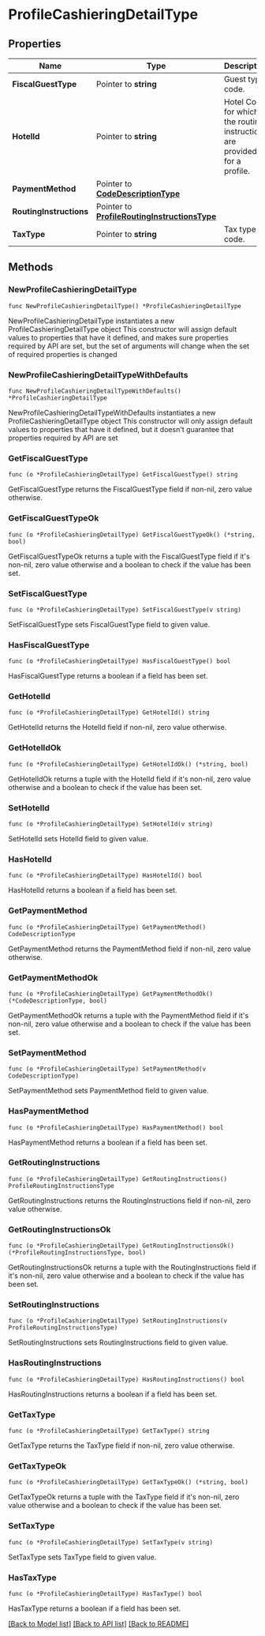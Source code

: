 # ProfileCashieringDetailType

## Properties

Name | Type | Description | Notes
------------ | ------------- | ------------- | -------------
**FiscalGuestType** | Pointer to **string** | Guest type code. | [optional] 
**HotelId** | Pointer to **string** | Hotel Code for which the routing instructions are provided for a profile. | [optional] 
**PaymentMethod** | Pointer to [**CodeDescriptionType**](CodeDescriptionType.md) |  | [optional] 
**RoutingInstructions** | Pointer to [**ProfileRoutingInstructionsType**](ProfileRoutingInstructionsType.md) |  | [optional] 
**TaxType** | Pointer to **string** | Tax type code. | [optional] 

## Methods

### NewProfileCashieringDetailType

`func NewProfileCashieringDetailType() *ProfileCashieringDetailType`

NewProfileCashieringDetailType instantiates a new ProfileCashieringDetailType object
This constructor will assign default values to properties that have it defined,
and makes sure properties required by API are set, but the set of arguments
will change when the set of required properties is changed

### NewProfileCashieringDetailTypeWithDefaults

`func NewProfileCashieringDetailTypeWithDefaults() *ProfileCashieringDetailType`

NewProfileCashieringDetailTypeWithDefaults instantiates a new ProfileCashieringDetailType object
This constructor will only assign default values to properties that have it defined,
but it doesn't guarantee that properties required by API are set

### GetFiscalGuestType

`func (o *ProfileCashieringDetailType) GetFiscalGuestType() string`

GetFiscalGuestType returns the FiscalGuestType field if non-nil, zero value otherwise.

### GetFiscalGuestTypeOk

`func (o *ProfileCashieringDetailType) GetFiscalGuestTypeOk() (*string, bool)`

GetFiscalGuestTypeOk returns a tuple with the FiscalGuestType field if it's non-nil, zero value otherwise
and a boolean to check if the value has been set.

### SetFiscalGuestType

`func (o *ProfileCashieringDetailType) SetFiscalGuestType(v string)`

SetFiscalGuestType sets FiscalGuestType field to given value.

### HasFiscalGuestType

`func (o *ProfileCashieringDetailType) HasFiscalGuestType() bool`

HasFiscalGuestType returns a boolean if a field has been set.

### GetHotelId

`func (o *ProfileCashieringDetailType) GetHotelId() string`

GetHotelId returns the HotelId field if non-nil, zero value otherwise.

### GetHotelIdOk

`func (o *ProfileCashieringDetailType) GetHotelIdOk() (*string, bool)`

GetHotelIdOk returns a tuple with the HotelId field if it's non-nil, zero value otherwise
and a boolean to check if the value has been set.

### SetHotelId

`func (o *ProfileCashieringDetailType) SetHotelId(v string)`

SetHotelId sets HotelId field to given value.

### HasHotelId

`func (o *ProfileCashieringDetailType) HasHotelId() bool`

HasHotelId returns a boolean if a field has been set.

### GetPaymentMethod

`func (o *ProfileCashieringDetailType) GetPaymentMethod() CodeDescriptionType`

GetPaymentMethod returns the PaymentMethod field if non-nil, zero value otherwise.

### GetPaymentMethodOk

`func (o *ProfileCashieringDetailType) GetPaymentMethodOk() (*CodeDescriptionType, bool)`

GetPaymentMethodOk returns a tuple with the PaymentMethod field if it's non-nil, zero value otherwise
and a boolean to check if the value has been set.

### SetPaymentMethod

`func (o *ProfileCashieringDetailType) SetPaymentMethod(v CodeDescriptionType)`

SetPaymentMethod sets PaymentMethod field to given value.

### HasPaymentMethod

`func (o *ProfileCashieringDetailType) HasPaymentMethod() bool`

HasPaymentMethod returns a boolean if a field has been set.

### GetRoutingInstructions

`func (o *ProfileCashieringDetailType) GetRoutingInstructions() ProfileRoutingInstructionsType`

GetRoutingInstructions returns the RoutingInstructions field if non-nil, zero value otherwise.

### GetRoutingInstructionsOk

`func (o *ProfileCashieringDetailType) GetRoutingInstructionsOk() (*ProfileRoutingInstructionsType, bool)`

GetRoutingInstructionsOk returns a tuple with the RoutingInstructions field if it's non-nil, zero value otherwise
and a boolean to check if the value has been set.

### SetRoutingInstructions

`func (o *ProfileCashieringDetailType) SetRoutingInstructions(v ProfileRoutingInstructionsType)`

SetRoutingInstructions sets RoutingInstructions field to given value.

### HasRoutingInstructions

`func (o *ProfileCashieringDetailType) HasRoutingInstructions() bool`

HasRoutingInstructions returns a boolean if a field has been set.

### GetTaxType

`func (o *ProfileCashieringDetailType) GetTaxType() string`

GetTaxType returns the TaxType field if non-nil, zero value otherwise.

### GetTaxTypeOk

`func (o *ProfileCashieringDetailType) GetTaxTypeOk() (*string, bool)`

GetTaxTypeOk returns a tuple with the TaxType field if it's non-nil, zero value otherwise
and a boolean to check if the value has been set.

### SetTaxType

`func (o *ProfileCashieringDetailType) SetTaxType(v string)`

SetTaxType sets TaxType field to given value.

### HasTaxType

`func (o *ProfileCashieringDetailType) HasTaxType() bool`

HasTaxType returns a boolean if a field has been set.


[[Back to Model list]](../README.md#documentation-for-models) [[Back to API list]](../README.md#documentation-for-api-endpoints) [[Back to README]](../README.md)


